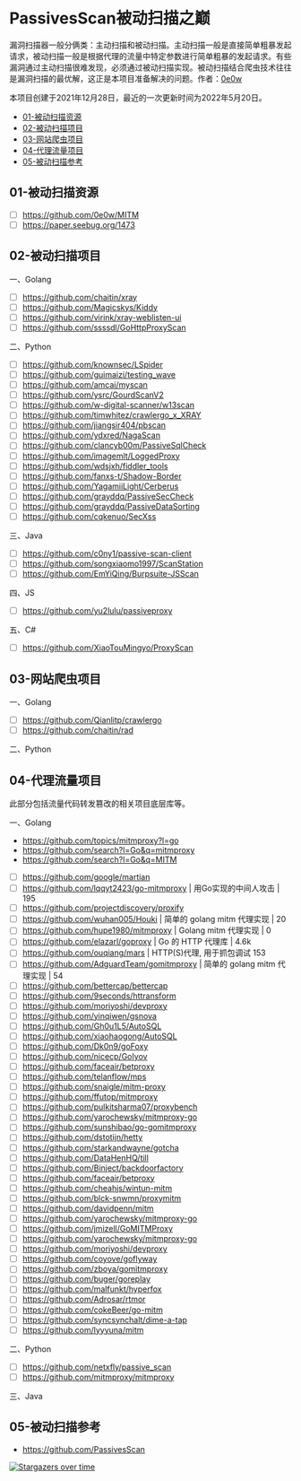 # PassivesScan被动扫描之巅
漏洞扫描器一般分俩类：主动扫描和被动扫描。主动扫描一般是直接简单粗暴发起请求，被动扫描一般是根据代理的流量中特定参数进行简单粗暴的发起请求。有些漏洞通过主动扫描很难发现，必须通过被动扫描实现。被动扫描结合爬虫技术往往是漏洞扫描的最优解，这正是本项目准备解决的问题。作者：[0e0w](https://github.com/0e0w)

本项目创建于2021年12月28日，最近的一次更新时间为2022年5月20日。

- [01-被动扫描资源]()
- [02-被动扫描项目]()
- [03-网站爬虫项目]()
- [04-代理流量项目]()
- [05-被动扫描参考]()

## 01-被动扫描资源

- [ ] https://github.com/0e0w/MITM
- [ ] https://paper.seebug.org/1473

## 02-被动扫描项目

一、Golang
- [ ] https://github.com/chaitin/xray
- [ ] https://github.com/Magicskys/Kiddy
- [ ] https://github.com/virink/xray-weblisten-ui
- [ ] https://github.com/ssssdl/GoHttpProxyScan

二、Python
- [ ] https://github.com/knownsec/LSpider
- [ ] https://github.com/guimaizi/testing_wave
- [ ] https://github.com/amcai/myscan
- [ ] https://github.com/ysrc/GourdScanV2
- [ ] https://github.com/w-digital-scanner/w13scan
- [ ] https://github.com/timwhitez/crawlergo_x_XRAY
- [ ] https://github.com/jiangsir404/pbscan
- [ ] https://github.com/ydxred/NagaScan
- [ ] https://github.com/clancyb00m/PassiveSqlCheck
- [ ] https://github.com/imagemlt/LoggedProxy
- [ ] https://github.com/wdsjxh/fiddler_tools
- [ ] https://github.com/fanxs-t/Shadow-Border
- [ ] https://github.com/YagamiiLight/Cerberus
- [ ] https://github.com/grayddq/PassiveSecCheck
- [ ] https://github.com/grayddq/PassiveDataSorting
- [ ] https://github.com/cqkenuo/SecXss

三、Java
- [ ] https://github.com/c0ny1/passive-scan-client
- [ ] https://github.com/songxiaomo1997/ScanStation
- [ ] https://github.com/EmYiQing/Burpsuite-JSScan

四、JS
- [ ] https://github.com/yu2lulu/passiveproxy

五、C#
- [ ] https://github.com/XiaoTouMingyo/ProxyScan

## 03-网站爬虫项目

一、Golang
- [ ] https://github.com/Qianlitp/crawlergo
- [ ] https://github.com/chaitin/rad

二、Python

## 04-代理流量项目

此部分包括流量代码转发篡改的相关项目底层库等。

一、Golang
- https://github.com/topics/mitmproxy?l=go
- https://github.com/search?l=Go&q=mitmproxy
- https://github.com/search?l=Go&q=MITM
- [ ] https://github.com/google/martian
- [ ] https://github.com/lqqyt2423/go-mitmproxy | 用Go实现的中间人攻击 | 195
- [ ] https://github.com/projectdiscovery/proxify
- [ ] https://github.com/wuhan005/Houki | 简单的 golang mitm 代理实现 | 20
- [ ] https://github.com/hupe1980/mitmproxy | Golang mitm 代理实现 | 0
- [ ] https://github.com/elazarl/goproxy | Go 的 HTTP 代理库 | 4.6k
- [ ] https://github.com/ouqiang/mars | HTTP(S)代理, 用于抓包调试 153
- [ ] https://github.com/AdguardTeam/gomitmproxy | 简单的 golang mitm 代理实现 | 54
- [ ] https://github.com/bettercap/bettercap
- [ ] https://github.com/9seconds/httransform
- [ ] https://github.com/moriyoshi/devproxy
- [ ] https://github.com/yinqiwen/gsnova
- [ ] https://github.com/Gh0u1L5/AutoSQL
- [ ] https://github.com/xiaohaogong/AutoSQL
- [ ] https://github.com/Dk0n9/goFoxy
- [ ] https://github.com/nicecp/GoIyov
- [ ] https://github.com/faceair/betproxy
- [ ] https://github.com/telanflow/mps
- [ ] https://github.com/snaigle/mitm-proxy
- [ ] https://github.com/ffutop/mitmproxy
- [ ] https://github.com/pulkitsharma07/proxybench
- [ ] https://github.com/yarochewsky/mitmproxy-go
- [ ] https://github.com/sunshibao/go-gomitmproxy
- [ ] https://github.com/dstotijn/hetty
- [ ] https://github.com/starkandwayne/gotcha
- [ ] https://github.com/DataHenHQ/till
- [ ] https://github.com/Binject/backdoorfactory
- [ ] https://github.com/faceair/betproxy
- [ ] https://github.com/cheahjs/wintun-mitm
- [ ] https://github.com/blck-snwmn/proxymitm
- [ ] https://github.com/davidpenn/mitm
- [ ] https://github.com/yarochewsky/mitmproxy-go
- [ ] https://github.com/jmizell/GoMITMProxy
- [ ] https://github.com/yarochewsky/mitmproxy-go
- [ ] https://github.com/moriyoshi/devproxy
- [ ] https://github.com/coyove/goflyway
- [ ] https://github.com/zboya/gomitmproxy
- [ ] https://github.com/buger/goreplay
- [ ] https://github.com/malfunkt/hyperfox
- [ ] https://github.com/Adrosar/rtmor
- [ ] https://github.com/cokeBeer/go-mitm
- [ ] https://github.com/syncsynchalt/dime-a-tap
- [ ] https://github.com/lyyyuna/mitm

二、Python
- [ ] https://github.com/netxfly/passive_scan
- [ ] https://github.com/mitmproxy/mitmproxy

三、Java

## 05-被动扫描参考

- https://github.com/PassivesScan

[![Stargazers over time](https://starchart.cc//0e0w/PassivesScan.svg)](https://starchart.cc/0e0w/PassivesScan)

